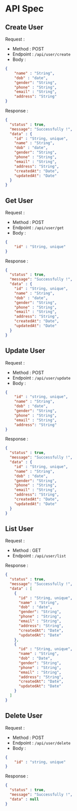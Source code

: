# API Spec

## Create User

Request :
- Method : POST
- Endpoint : `/api/user/create`
- Body : 
```json
{
    "name" : "String",
    "dob" : "date",
    "gender": "String",
    "phone" : "String",
    "email" : "String",
    "address": "String"
}
```

Response : 
```json
{
  "status" : true,
  "message": "Successfully !",
  "data" : {
    "id" : "String, unique",
    "name" : "String",
    "dob" : "date",
    "gender": "String",
    "phone" : "String",
    "email" : "String",
    "address": "String",
    "createdAt": "Date",
    "updatedAt": "Date"
  }
}
```

## Get User

Request :
- Method : POST
- Endpoint : `/api/user/get`
- Body :
```json
{
    "id" : "String, unique"
}
```

Response :
```json
{
  "status" : true,
  "message": "Successfully !",
  "data" : {
    "id" : "String, unique",
    "name" : "String",
    "dob" : "date",
    "gender": "String",
    "phone" : "String",
    "email" : "String",
    "address": "String",
    "createdAt": "Date",
    "updatedAt": "Date"
  }
}
```

## Update User

Request :
- Method : POST
- Endpoint : `/api/user/update`
- Body :
```json
{
    "id" : "string, unique",
    "name" : "String",
    "dob" : "date",
    "gender": "String",
    "phone" : "String",
    "email" : "String",
    "address": "String"
}
```

Response :
```json
{
  "status" : true,
  "message": "Successfully !",
  "data" : {
    "id" : "String, unique",
    "name" : "String",
    "dob" : "date",
    "gender": "String",
    "phone" : "String",
    "email" : "String",
    "address": "String",
    "createdAt": "Date",
    "updatedAt": "Date"
  }
}
```

## List User
Request :
- Method : GET
- Endpoint : `/api/user/list`

Response :
```json
{
  "status" : true,
  "message": "Successfully !",
  "data" : [
    {
      "id" : "String, unique",
      "name" : "String",
      "dob" : "date",
      "gender": "String",
      "phone" : "String",
      "email" : "String",
      "address": "String",
      "createdAt": "Date",
      "updatedAt": "Date"
    },
    {
      "id" : "String, unique",
      "name" : "String",
      "dob" : "Date",
      "gender": "String",
      "phone" : "String",
      "email" : "String",
      "address": "String",
      "createdAt": "Date",
      "updatedAt": "Date"
    }
  ]
}
```

## Delete User

Request :
- Method : POST
- Endpoint : `/api/user/delete`
- Body :
```json
{
    "id" : "string, unique"
}
```

Response :
```json
{
  "status" : true,
  "message": "Successfully !",
  "data" : null
}
```
